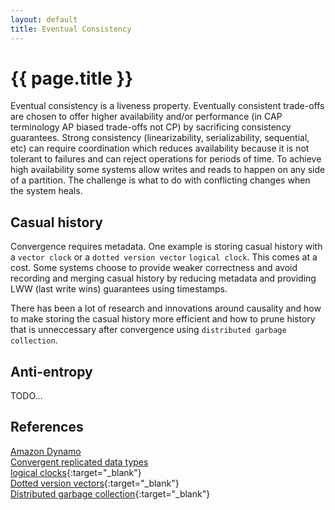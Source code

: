 ```yaml
---
layout: default
title: Eventual Consistency
---
```


# {{ page.title }}

Eventual consistency is a liveness property. Eventually consistent trade-offs are chosen to offer higher availability and/or performance (in CAP terminology AP biased trade-offs not CP) by sacrificing consistency guarantees. Strong consistency (linearizability, serializability, sequential, etc) can require coordination which reduces availability because it is not tolerant to failures and can reject operations for periods of time. To achieve high availability some systems allow writes and reads to happen on any side of a partition. The challenge is what to do with conflicting changes when the system heals.

## Casual history
Convergence requires metadata. One example is storing casual history with a `vector clock` or a `dotted version vector` `logical clock`. This comes at a cost. Some systems choose to provide weaker correctness and avoid recording and merging casual history by reducing metadata and providing LWW (last write wins) guarantees using timestamps.

There has been a lot of research and innovations around causality and how to make storing the casual history more efficient and how to prune history that is unneccessary after convergence using `distributed garbage collection`.

## Anti-entropy
TODO...

## References
[Amazon Dynamo](dynamo.html)    
[Convergent replicated data types](crdt.html)    
[logical clocks](http://research.microsoft.com/en-us/um/people/lamport/pubs/time-clocks.pdf){:target="_blank"}   
[Dotted version vectors](http://arxiv.org/pdf/1011.5808v1.pdf){:target="_blank"}    
[Distributed garbage collection](http://citeseerx.ist.psu.edu/viewdoc/download?doi=10.1.1.30.7337&rep=rep1&type=pdf){:target="_blank"}     